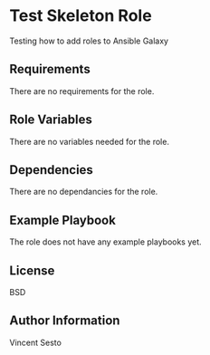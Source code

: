 Test Skeleton Role
=========
Testing how to add roles to Ansible Galaxy

Requirements
------------
There are no requirements for the role.

Role Variables
--------------
There are no variables needed for the role.

Dependencies
------------
There are no dependancies for the role.

Example Playbook
----------------
The role does not have any example playbooks yet.

License
-------
BSD

Author Information
------------------
Vincent Sesto
